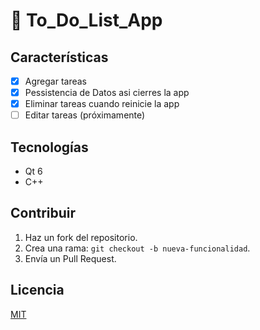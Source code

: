 # 🚀 To_Do_List_App  

##

## Características  
- [x] Agregar tareas  
- [x] Pessistencia de Datos asi cierres la app
- [x] Eliminar tareas cuando reinicie la app
- [ ] Editar tareas (próximamente)  
##
## Tecnologías  
- Qt 6  
- C++  
##
## Contribuir  
1. Haz un fork del repositorio.  
2. Crea una rama: `git checkout -b nueva-funcionalidad`.  
3. Envía un Pull Request.  
##
## Licencia  
[MIT](LICENSE)
